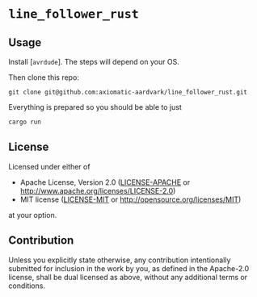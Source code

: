 `line_follower_rust`
==================

## Usage
Install [`avrdude`]. The steps will depend on your OS.

Then clone this repo:
```
git clone git@github.com:axiomatic-aardvark/line_follower_rust.git
```

Everything is prepared so you should be able to just

```bash
cargo run
```

## License
Licensed under either of

 - Apache License, Version 2.0
   ([LICENSE-APACHE](LICENSE-APACHE) or <http://www.apache.org/licenses/LICENSE-2.0>)
 - MIT license
   ([LICENSE-MIT](LICENSE-MIT) or <http://opensource.org/licenses/MIT>)

at your option.

## Contribution
Unless you explicitly state otherwise, any contribution intentionally submitted
for inclusion in the work by you, as defined in the Apache-2.0 license, shall
be dual licensed as above, without any additional terms or conditions.
